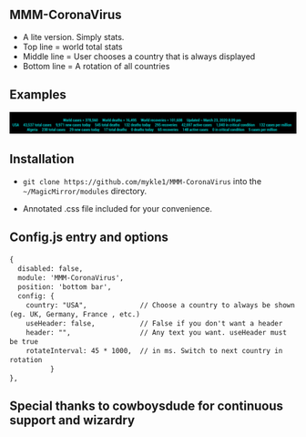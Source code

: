 ## MMM-CoronaVirus

* A lite version. Simply stats.
* Top line = world total stats
* Middle line = User chooses a country that is always displayed
* Bottom line = A rotation of all countries

## Examples

![](images/2.png)

## Installation

* `git clone https://github.com/mykle1/MMM-CoronaVirus` into the `~/MagicMirror/modules` directory.

* Annotated .css file included for your convenience.

## Config.js entry and options
```
{
  disabled: false,
  module: 'MMM-CoronaVirus',
  position: 'bottom bar',
  config: {
    country: "USA",             // Choose a country to always be shown (eg. UK, Germany, France , etc.)
    useHeader: false,           // False if you don't want a header
    header: "",                 // Any text you want. useHeader must be true
    rotateInterval: 45 * 1000,  // in ms. Switch to next country in rotation
          }
},
```

## Special thanks to cowboysdude for continuous support and wizardry
